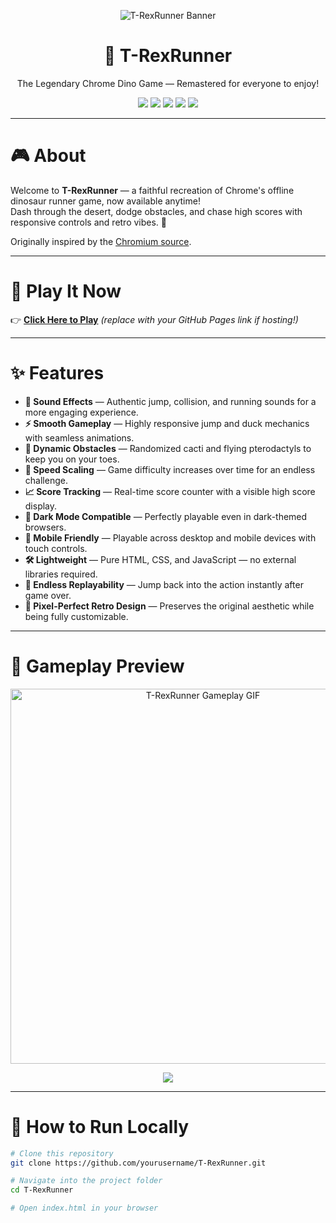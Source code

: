 <p align="center">
  <img src="assets/banner.png" alt="T-RexRunner Banner" />
</p>

<h1 align="center">🦖 T-RexRunner</h1>

<p align="center">
  The Legendary Chrome Dino Game — Remastered for everyone to enjoy!
</p>

<p align="center">
  <img src="https://img.shields.io/badge/Made%20with-HTML-orange?style=for-the-badge&logo=html5"/>
  <img src="https://img.shields.io/badge/Made%20with-JavaScript-yellow?style=for-the-badge&logo=javascript"/>
  <img src="https://img.shields.io/badge/Play%20Now-Click%20Here-brightgreen?style=for-the-badge&logo=google-chrome"/>
  <img src="https://img.shields.io/badge/PRs-Welcome-blueviolet?style=for-the-badge&logo=github"/>
  <img src="https://img.shields.io/badge/License-MIT-blue?style=for-the-badge"/>
</p>

---

# 🎮 About

Welcome to **T-RexRunner** — a faithful recreation of Chrome's offline dinosaur runner game, now available anytime!  
Dash through the desert, dodge obstacles, and chase high scores with responsive controls and retro vibes. 🌵

Originally inspired by the [Chromium source](https://cs.chromium.org/chromium/src/components/neterror/resources/offline.js).

---

# 🚀 Play It Now

👉 [**Click Here to Play**](#) *(replace with your GitHub Pages link if hosting!)*

---

# ✨ Features

- **🎵 Sound Effects** — Authentic jump, collision, and running sounds for a more engaging experience.
- **⚡ Smooth Gameplay** — Highly responsive jump and duck mechanics with seamless animations.
- **🌵 Dynamic Obstacles** — Randomized cacti and flying pterodactyls to keep you on your toes.
- **🚀 Speed Scaling** — Game difficulty increases over time for an endless challenge.
- **📈 Score Tracking** — Real-time score counter with a visible high score display.
- **🌙 Dark Mode Compatible** — Perfectly playable even in dark-themed browsers.
- **📱 Mobile Friendly** — Playable across desktop and mobile devices with touch controls.
- **🛠️ Lightweight** — Pure HTML, CSS, and JavaScript — no external libraries required.
- **🔄 Endless Replayability** — Jump back into the action instantly after game over.
- **🎯 Pixel-Perfect Retro Design** — Preserves the original aesthetic while being fully customizable.

---

# 🎥 Gameplay Preview

<p align="center">
  <img src="assets/gameplay.gif" alt="T-RexRunner Gameplay GIF" width="600"/>
</p>

<p align="center">
  <a href="your-live-demo-link" target="_blank">
    <img src="https://img.shields.io/badge/Play%20Now-Click%20Here-brightgreen?style=for-the-badge&logo=google-chrome" />
  </a>
</p>

---

# 🧩 How to Run Locally

```bash
# Clone this repository
git clone https://github.com/yourusername/T-RexRunner.git

# Navigate into the project folder
cd T-RexRunner

# Open index.html in your browser




